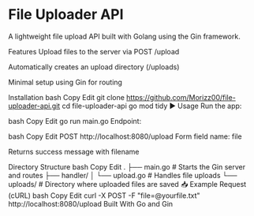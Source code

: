#  File Uploader API
A lightweight file upload API built with Golang using the Gin framework.

Features
Upload files to the server via POST /upload

Automatically creates an upload directory (/uploads)

Minimal setup using Gin for routing

Installation
bash
Copy
Edit
git clone https://github.com/Morizz00/file-uploader-api.git
cd file-uploader-api
go mod tidy
▶ Usage
Run the app:

bash
Copy
Edit
go run main.go
Endpoint:

bash
Copy
Edit
POST http://localhost:8080/upload
Form field name: file

Returns success message with filename

 Directory Structure
bash
Copy
Edit
.
├── main.go          # Starts the Gin server and routes
├── handler/
│   └── upload.go    # Handles file uploads
└── uploads/         # Directory where uploaded files are saved
📥 Example Request (cURL)
bash
Copy
Edit
curl -X POST -F "file=@yourfile.txt" http://localhost:8080/upload
Built With
Go and Gin

